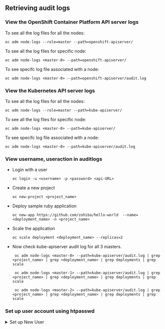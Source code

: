 ## Retrieving audit logs

### View the OpenShift Container Platform API server logs

To see all the log files for all the nodes:

```oc adm node-logs --role=master --path=openshift-apiserver/```

To see all the log files for specific node:

```oc adm node-logs <master-0> --path=openshift-apiserver/```

To see specifc log file associated with a node:

```oc adm node-logs <master-0> --path=openshift-apiserver/audit.log```

### View the Kubernetes API server logs

To see all the log files for all the nodes:

```oc adm node-logs --role=master --path=kube-apiserver/```

To see all the log files for specific node:

```oc adm node-logs <master-0> --path=kube-apiserver/```

To see specifc log file associated with a node:

```oc adm node-logs <master-0> --path=kube-apiserver/audit.log```


### View username, useraction in auditlogs


- Login with a user

  ```oc login -u <username> -p <password> <api-URL>```
  

- Create a new project

  ```oc new-project <project_name>```

- Deploy sample ruby application

  ```oc new-app https://github.com/zohiba/hello-world  --name=<deployment_name> -n <project_name>```

- Scale the application
  
  ```oc scale deployment <deployment_name> --replicas=2```

- Now check kube-apiserver audit log for all 3 masters.

  ``` oc adm node-logs <master-0> --path=kube-apiserver/audit.log | grep <project_name> | grep <deployment_name> | grep deployments | grep scale```
  
  ``` oc adm node-logs <master-1> --path=kube-apiserver/audit.log | grep <project_name> | grep <deployment_name> | grep deployments | grep scale```
  
  ``` oc adm node-logs <master-2> --path=kube-apiserver/audit.log | grep <project_name> | grep <deployment_name> | grep deployments | grep scale```

### Set up user account using htpasswd
<details> 
  <summary> Set up New User </summary> 
  
  1. Create or update your flat file with a user name and hashed password:
  
  ```htpasswd -c -B -b </path/to/users.htpasswd> <user_name> <password>```
  
  2. Continue to add or update credentials to the file:
  
  ```htpasswd -B -b </path/to/users.htpasswd> <user_name> <password>```
  
  3. To use the HTPasswd identity provider, you must define a secret that contains the HTPasswd user file.

     Create an OpenShift Container Platform Secret that contains the HTPasswd users file.
      
     ```oc create secret generic htpass-secret --from-file=htpasswd=</path/to/users.htpasswd> -n openshift-config```
     

  
</details>

